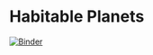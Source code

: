# Habitable Planets

[![Binder](https://mybinder.org/badge_logo.svg)](https://mybinder.org/v2/gh/TheRealJavioli/ml-physics-notebooks/HEAD?labpath=habitable_planets%2Fhabitable_planets.ipynb)